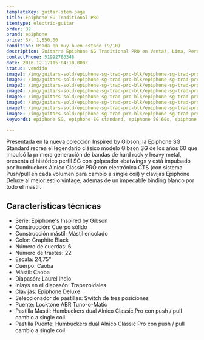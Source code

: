 ```yaml
---
templateKey: guitar-item-page
title: Epiphone SG Traditional PRO
itemtype: electric-guitar
order: 32
brand: epiphone
price: S/. 1,850.00
condition: Usada en muy buen estado (9/10)
description: Guitarra Epiphone SG Traditional PRO en Venta!, Lima, Peru
contactPhone: 51992780348
date: 2016-12-17T15:04:10.000Z
status: vendido
image1: /img/guitars-sold/epiphone-sg-trad-pro-blk/epiphone-sg-trad-pro-01-sold.jpg
image2: /img/guitars-sold/epiphone-sg-trad-pro-blk/epiphone-sg-trad-pro-02-sold.jpg
image3: /img/guitars-sold/epiphone-sg-trad-pro-blk/epiphone-sg-trad-pro-03-sold.jpg
image4: /img/guitars-sold/epiphone-sg-trad-pro-blk/epiphone-sg-trad-pro-04-sold.jpg
image5: /img/guitars-sold/epiphone-sg-trad-pro-blk/epiphone-sg-trad-pro-05-sold.jpg
image6: /img/guitars-sold/epiphone-sg-trad-pro-blk/epiphone-sg-trad-pro-06-sold.jpg
image7: /img/guitars-sold/epiphone-sg-trad-pro-blk/epiphone-sg-trad-pro-07-sold.jpg
image8: /img/guitars-sold/epiphone-sg-trad-pro-blk/epiphone-sg-trad-pro-08-sold.jpg
keywords: epiphone SG, epiphone SG standard, epiphone SG 60s, epiphone sg traditional PRO, epiphone sg pro

---
```

Presentada en la nueva colección Inspired by Gibson, la Epiphone SG Standard recrea el legendario clásico modelo Gibson SG de los años 60 que impulsó la primera generación de bandas de hard rock y heavy metal, presenta el histórico perfil SG con golpeador «batwing» y está impulsado por humbuckers Alnico Classic PRO con electrónica CTS (con sistema Push/pull en cada volumen para cambio a single coil) y clavijas Epiphone Deluxe al mejor estilo vintage, ademas de un impecable binding blanco por todo el mastil.


## Características técnicas

* Serie: Epiphone's Inspired by Gibson
* Construcción: Cuerpo sólido
* Construcción mástil: Mástil encolado
* Color: Graphite Black
* Número de cuerdas: 6
* Número de trastes: 22
* Escala: 24,75"
* Cuerpo: Caoba
* Mástil: Caoba
* Diapasón: Laurel Indio
* Inlays en el diapasón: Trapezoidales
* Clavijas: Epiphone Deluxe
* Seleccionador de pastillas: Switch de tres posiciones
* Puente: Locktone ABR Tuno-o-Matic
* Pastilla Mastil: Humbuckers dual Alnico Classic Pro con push / pull cambio a single coil.
* Pastilla Puente: Humbuckers dual Alnico Classic Pro con push / pull cambio a single coil.